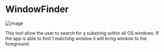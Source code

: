 # WindowFinder
![image](https://user-images.githubusercontent.com/52585921/197928593-915c06dc-b761-4bbc-ba94-31a749efeac2.png)

This tool allow the user to search for a substring within all OS windows. If the app is able to find 1 matching window it will bring window to the foreground.
